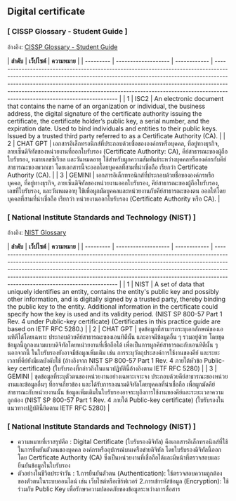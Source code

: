 ## **Digital certificate**
### [ CISSP Glossary - Student Guide ]
อ้างอิง: [CISSP Glossary - Student Guide](https://www.isc2.org/certifications/cissp/cissp-student-glossary#d)

| **ลำดับ**  | **เว็ปไซต์** | **ความหมาย**                                                                                                                                                                                                                                                                                                                                                           |
| --------- | ------------------- | ------------ | ------------------------------------------------------------------------------------------------------------------------------------------------------------------------------------------------------------------------------------------------------------------------------------------------------------------------------------------------------------------- |
| 1        | ISC2     | An electronic document that contains the name of an organization or individual, the business address, the digital signature of the certificate authority issuing the certificate, the certificate holder’s public key, a serial number, and the expiration date. Used to bind individuals and entities to their public keys. Issued by a trusted third party referred to as a Certificate Authority (CA). |
| 2        | CHAT GPT     | เอกสารอิเล็กทรอนิกส์ที่ประกอบด้วยชื่อขององค์กรหรือบุคคล, ที่อยู่ทางธุรกิจ, ลายเซ็นดิจิทัลของหน่วยงานที่ออกใบรับรอง (Certificate Authority: CA), คีย์สาธารณะของผู้ถือใบรับรอง, หมายเลขซีเรียล และวันหมดอายุ ใช้สำหรับผูกความสัมพันธ์ระหว่างบุคคลหรือองค์กรกับคีย์สาธารณะของพวกเขา โดยเอกสารนี้จะออกโดยบุคคลที่สามที่น่าเชื่อถือ เรียกว่า Certificate Authority (CA). |
| 3        | GEMINI       | เอกสารอิเล็กทรอนิกส์ที่ประกอบด้วยชื่อขององค์กรหรือบุคคล, ที่อยู่ทางธุรกิจ, ลายเซ็นดิจิทัลของหน่วยงานออกใบรับรอง, คีย์สาธารณะของผู้ถือใบรับรอง, เลขที่ใบรับรอง, และวันหมดอายุ ใช้เพื่อผูกมัดบุคคลและหน่วยงานกับคีย์สาธารณะของตน ออกให้โดยบุคคลที่สามที่น่าเชื่อถือ เรียกว่า หน่วยงานออกใบรับรอง (Certificate Authority หรือ CA).                                     |

                                                                                                                                            

### [ National Institute Standards and Technology (NIST) ]
อ้างอิง: [NIST Glossary](https://csrc.nist.gov/glossary/term/digital_certificate)

| **ลำดับ**  | **เว็ปไซต์** | **ความหมาย**                                                                                                                                                                                                                                                                                                                                                           |
| --------- | ------------------- | ------------ | ------------------------------------------------------------------------------------------------------------------------------------------------------------------------------------------------------------------------------------------------------------------------------------------------------------------------------------------------------------------- |
| 1        | NIST     | A set of data that uniquely identifies an entity, contains the entity's public key and possibly other information, and is digitally signed by a trusted party, thereby binding the public key to the entity. Additional information in the certificate could specify how the key is used and its validity period. (NIST SP 800-57 Part 1 Rev. 4 under Public-key certificate) (Certificates in this practice guide are based on IETF RFC 5280.) |
| 2        | CHAT GPT     | ชุดข้อมูลที่สามารถระบุเอกลักษณ์ของเอนทิตีได้โดยเฉพาะ ประกอบด้วยคีย์สาธารณะของเอนทิตีนั้น และอาจมีข้อมูลอื่น ๆ รวมอยู่ด้วย โดยชุดข้อมูลนี้ถูกลงนามแบบดิจิทัลโดยหน่วยงานที่เชื่อถือได้ เพื่อเป็นการผูกคีย์สาธารณะกับเอนทิตีนั้น ๆ นอกจากนี้ ในใบรับรองยังอาจมีข้อมูลเพิ่มเติม เช่น การระบุวัตถุประสงค์การใช้งานของคีย์ และระยะเวลาที่คีย์ยังมีผลบังคับใช้ (อ้างอิงจาก NIST SP 800-57 Part 1 Rev. 4 ภายใต้หัวข้อ Public-key certificate) (ใบรับรองที่กล่าวถึงในแนวปฏิบัตินี้อ้างอิงตาม IETF RFC 5280) |
| 3        | GEMINI       | ชุดข้อมูลที่ระบุตัวตนของหน่วยงานอย่างเฉพาะเจาะจง ประกอบด้วยคีย์สาธารณะของหน่วยงานและข้อมูลอื่นๆ ที่อาจเกี่ยวข้อง และได้รับการลงนามดิจิทัลโดยบุคคลที่น่าเชื่อถือ เพื่อผูกมัดคีย์สาธารณะกับหน่วยงานนั้น ข้อมูลเพิ่มเติมในใบรับรองอาจระบุถึงการใช้งานของคีย์และระยะเวลาความถูกต้อง (NIST SP 800-57 Part 1 Rev. 4 ภายใต้ Public-key certificate) (ใบรับรองในแนวทางปฏิบัตินี้ยึดตาม IETF RFC 5280)                                     |

            
### [ National Institute Standards and Technology (NIST) ]
- ความหมายที่เราสรุปคือ : Digital Certificate (ใบรับรองดิจิทัล) คือเอกสารอิเล็กทรอนิกส์ที่ใช้ในการยืนยันตัวตนของบุคคล องค์กรหรืออุปกรณ์บนเครือข่ายดิจิทัล โดยใบรับรองดิจิทัลนี้ออกโดย Certificate Authority (CA) ซึ่งเป็นหน่วยงานที่เชื่อถือได้และมีหน้าที่ตรวจสอบและยืนยันข้อมูลในใบรับรอง
- ตัวอย่างในชีวิตประจำวัน : 1.การยืนยันตัวตน (Authentication):
ใช้ตรวจสอบความถูกต้องของตัวตนในระบบออนไลน์ เช่น เว็บไซต์หรือเซิร์ฟเวอร์ 2.การเข้ารหัสข้อมูล (Encryption):
ใช้ร่วมกับ Public Key เพื่อรักษาความปลอดภัยของข้อมูลระหว่างการสื่อสาร